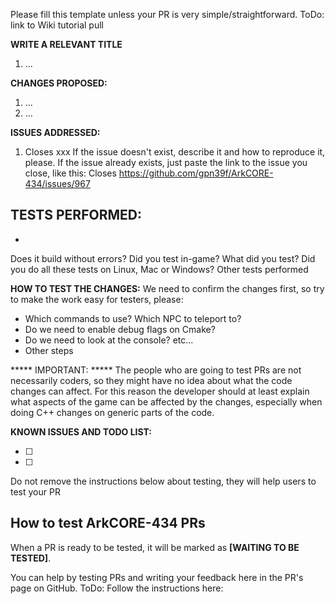 
Please fill this template unless your PR is very simple/straightforward.
ToDo: link to Wiki tutorial pull

**WRITE A RELEVANT TITLE**
1. ...

**CHANGES PROPOSED:**
1. ...
2. ...

**ISSUES ADDRESSED:**
1. Closes xxx
If the issue doesn't exist, describe it and how to reproduce it, please. If the issue already exists, just paste the link to the issue you close, like this: Closes https://github.com/gpn39f/ArkCORE-434/issues/967

**TESTS PERFORMED:**
-
-
Does it build without errors? Did you test in-game? What did you test? Did you do all these tests on Linux, Mac or Windows? Other tests performed

**HOW TO TEST THE CHANGES:**
We need to confirm the changes first, so try to make the work easy for testers, please:
 - Which commands to use? Which NPC to teleport to?
 - Do we need to enable debug flags on Cmake?
 - Do we need to look at the console? etc...
 - Other steps

***** IMPORTANT: *****
The people who are going to test PRs are not necessarily coders,
so they might have no idea about what the code changes can affect.
For this reason the developer should at least explain what aspects 
of the game can be affected by the changes, especially when doing 
C++ changes on generic parts of the code. 

**KNOWN ISSUES AND TODO LIST:**
<!-- This is a TODO list with checkboxes to tick -->
- [ ]
- [ ] 

Do not remove the instructions below about testing, they will help users to test your PR
 
## How to test ArkCORE-434 PRs
 
When a PR is ready to be tested, it will be marked as **[WAITING TO BE TESTED]**.

You can help by testing PRs and writing your feedback here in the PR's page on GitHub. 
ToDo: Follow the instructions here:

